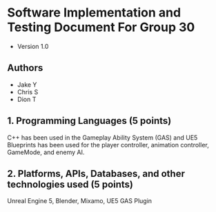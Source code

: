 # Software Implementation and Testing Document For Group 30
- Version 1.0

## Authors
- Jake Y
- Chris S
- Dion T

## 1. Programming Languages (5 points)
C++ has been used in the Gameplay Ability System (GAS) and UE5 Blueprints has been used for the player controller, animation controller, GameMode, and enemy AI.

## 2. Platforms, APIs, Databases, and other technologies used (5 points) 
Unreal Engine 5, Blender, Mixamo, UE5 GAS Plugin